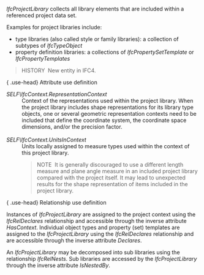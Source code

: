 ﻿_IfcProjectLibrary_ collects all library elements that are included within a referenced project data set.

Examples for project libraries include:

* type libraries (also called style or family libraries): a collection of subtypes of _IfcTypeObject_
* property definition libraries: a collections of _IfcPropertySetTemplate_ or _IfcPropertyTemplates_

> HISTORY&nbsp; New entity in IFC4.

{ .use-head}
Attribute use definition

<dl>
<dt><em>SELF\IfcContext.RepresentationContext</em></dt>
<dd>Context of the representations used within the project library. When the project library includes shape representations for its library type objects, one or several geometric representation contexts need to be included that define the coordinate system, the coordinate space dimensions, and/or the precision factor.<br>
<br></dd>
<dt><em>SELF\IfcContext.UnitsInContext</em></dt>
<dd>Units locally assigned to measure types used within the context of this project library.

<blockquote class="note">NOTE&nbsp; It is generally discouraged to use a different length measure and plane angle measure in an included project library compared with the project itself. It may lead to unexpected results for the shape representation of items included in the project library.</blockquote>

</dd>
</dl>{ .use-head}
Relationship use definition

Instances of _IfcProjectLibrary_ are assigned to the project context using the _IfcRelDeclares_ relationship and accessible through the inverse attribute _HasContext_. Individual object types and property (set) templates are assigned to the _IfcProjectLibrary_ using the _IfcRelDeclares_ relationship and are accessible through the inverse attribute _Declares_.

An _IfcProjectLibrary_ may be decomposed into sub libraries using the relationship _IfcRelNests_. Sub libraries are accessed by the _IfcProjectLibrary_ through the inverse attribute _IsNestedBy_.